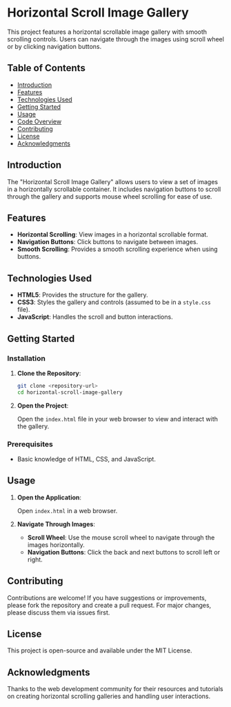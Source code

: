 # Horizontal Scroll Image Gallery

This project features a horizontal scrollable image gallery with smooth scrolling controls. Users can navigate through the images using scroll wheel or by clicking navigation buttons.

## Table of Contents

- [Introduction](#introduction)
- [Features](#features)
- [Technologies Used](#technologies-used)
- [Getting Started](#getting-started)
- [Usage](#usage)
- [Code Overview](#code-overview)
- [Contributing](#contributing)
- [License](#license)
- [Acknowledgments](#acknowledgments)

## Introduction

The "Horizontal Scroll Image Gallery" allows users to view a set of images in a horizontally scrollable container. It includes navigation buttons to scroll through the gallery and supports mouse wheel scrolling for ease of use.

## Features

- **Horizontal Scrolling**: View images in a horizontal scrollable format.
- **Navigation Buttons**: Click buttons to navigate between images.
- **Smooth Scrolling**: Provides a smooth scrolling experience when using buttons.

## Technologies Used

- **HTML5**: Provides the structure for the gallery.
- **CSS3**: Styles the gallery and controls (assumed to be in a `style.css` file).
- **JavaScript**: Handles the scroll and button interactions.

## Getting Started

### Installation

1. **Clone the Repository**:

   ```bash
   git clone <repository-url>
   cd horizontal-scroll-image-gallery
   ```

2. **Open the Project**:

   Open the `index.html` file in your web browser to view and interact with the gallery.

### Prerequisites

- Basic knowledge of HTML, CSS, and JavaScript.

## Usage

1. **Open the Application**:

   Open `index.html` in a web browser.

2. **Navigate Through Images**:

   - **Scroll Wheel**: Use the mouse scroll wheel to navigate through the images horizontally.
   - **Navigation Buttons**: Click the back and next buttons to scroll left or right.

## Contributing

Contributions are welcome! If you have suggestions or improvements, please fork the repository and create a pull request. For major changes, please discuss them via issues first.

## License

This project is open-source and available under the MIT License.

## Acknowledgments

Thanks to the web development community for their resources and tutorials on creating horizontal scrolling galleries and handling user interactions.
